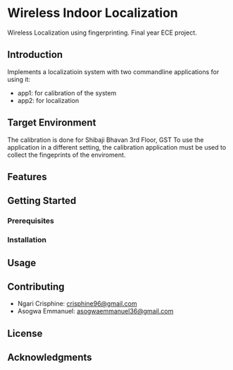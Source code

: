 # Wireless Indoor Localization

Wireless Localization using fingerprinting. Final year ECE project. 

## Introduction

Implements a localizatioin system with two commandline applications for using it:
- app1: for calibration of the system
- app2: for localization 

## Target Environment

The calibration is done for Shibaji Bhavan 3rd Floor, GST
To use the application in a different setting, the calibration application must be used to collect the fingeprints of the enviroment.
## Features

## Getting Started

### Prerequisites

### Installation

## Usage

## Contributing
- Ngari Crisphine: crisphine96@gmail.com
- Asogwa Emmanuel: asogwaemmanuel36@gmail.com 

## License

## Acknowledgments
